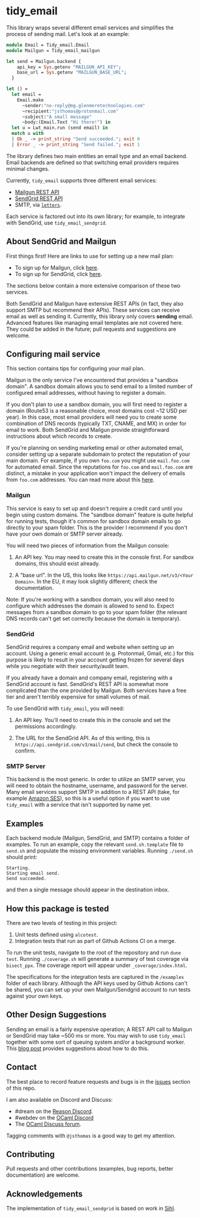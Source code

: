 # tidy_email

This library wraps several different email services and simplifies the
process of sending mail. Let's look at an example:

```ocaml
module Email = Tidy_email.Email
module Mailgun = Tidy_email_mailgun

let send = Mailgun.backend {
    api_key = Sys.getenv "MAILGUN_API_KEY";
    base_url = Sys.getenv "MAILGUN_BASE_URL";
  }

let () =
  let email =
    Email.make
      ~sender:"no-reply@mg.glenmeretechnologies.com"
      ~recipient:"jsthomas@protonmail.com"
      ~subject:"A small message"
      ~body:(Email.Text "Hi there!") in
  let u = Lwt_main.run (send email) in
  match u with
  | Ok _ -> print_string "Send succeeded."; exit 0
  | Error _ -> print_string "Send failed."; exit 1
```

The library defines two main entities an email type and an email
backend. Email backends are defined so that switching email providers
requires minimal changes.

Currently, `tidy_email` supports three different email services:

- [Mailgun REST API](https://documentation.mailgun.com/en/latest/api_reference.html)
- [SendGrid REST API](https://docs.sendgrid.com/for-developers/sending-email/api-getting-started)
- SMTP, via [`letters`](https://github.com/oxidizing/letters/).

Each service is factored out into its own library; for example, to
integrate with SendGrid, use `tidy_email_sendgrid`.

## About SendGrid and Mailgun

First things first! Here are links to use for setting up a new mail
plan:

- To sign up for Mailgun, click [here](https://signup.mailgun.com/new/signup).
- To sign up for SendGrid, click [here](https://sendgrid.com/pricing/).

The sections below contain a more extensive comparison of these two
services.

Both SendGrid and Mailgun have extensive REST APIs (in fact, they also
support SMTP but recommend their APIs). These services can receive
email as well as sending it. Currently, this library only covers
**sending** email. Advanced features like managing email templates are
not covered here. They could be added in the future; pull requests and
suggestions are welcome.

## Configuring mail service

This section contains tips for configuring your mail plan.

Mailgun is the only service I've encountered that provides a "sandbox
domain". A sandbox domain allows you to send email to a limited number
of configured email addresses, without having to register a domain.

If you don't plan to use a sandbox domain, you will first need to
register a domain (Route53 is a reasonable choice, most domains cost
~12 USD per year). In this case, most email providers will need you to
create some combination of DNS records (typically TXT, CNAME, and MX)
in order for email to work. Both SendGrid and Mailgun provide
straightforward instructions about which records to create.

If you're planning on sending marketing email or other automated
email, consider setting up a separate subdomain to protect the
reputation of your main domain. For example, if you own `foo.com` you
might use `mail.foo.com` for automated email. Since the reputations
for `foo.com` and `mail.foo.com` are distinct, a mistake in your
application won't impact the delivery of emails from `foo.com`
addresses. You can read more about this
[here](https://www.mailgun.com/blog/the-basics-of-email-subdomains/).

### Mailgun

This service is easy to set up and doesn't require a credit card until
you begin using custom domains. The "sandbox domain" feature is quite
helpful for running tests, though it's common for sandbox domain
emails to go directly to your spam folder. This is the provider I
recommend if you don't have your own domain or SMTP server already.

You will need two pieces of information from the Mailgun console:

1. An API key. You may need to create this in the console first. For
   sandbox domains, this should exist already.

2. A "base url". In the US, this looks like
   `https://api.mailgun.net/v3/<Your Domain>`. In the EU, it may look
   slightly different; check the documentation.

Note: If you're working with a sandbox domain, you will also need to
configure which addresses the domain is allowed to send to. Expect
messages from a sandbox domain to go to your spam folder (the relevant
DNS records can't get set correctly because the domain is temporary).

### SendGrid

SendGrid requires a company email and website when setting up an
account. Using a generic email account (e.g. Protonmail, Gmail, etc.)
for this purpose is likely to result in your account getting frozen
for several days while you negotiate with their security/audit team.

If you already have a domain and company email, registering with a
SendGrid account is fast. SendGrid's REST API is somewhat more
complicated than the one provided by Mailgun. Both services have a
free tier and aren't terribly expensive for small volumes of mail.

To use SendGrid with `tidy_email`, you will need:

1. An API key. You'll need to create this in the console and set the
   permissions accordingly.

2. The URL for the SendGrid API. As of this writing, this is
   `https://api.sendgrid.com/v3/mail/send`, but check the console to
   confirm.

### SMTP Server

This backend is the most generic. In order to utilize an SMTP server,
you will need to obtain the hostname, username, and password for the
server. Many email services support SMTP in addition to a REST API
(take, for example [Amazon
SES](https://docs.aws.amazon.com/ses/latest/dg/smtp-credentials.html)),
so this is a useful option if you want to use `tidy_email` with a
service that isn't supported by name yet.

## Examples

Each backend module (Mailgun, SendGrid, and SMTP) contains a folder of
examples. To run an example, copy the relevant `send.sh.template` file
to `send.sh` and populate the missing environment
variables. Running `./send.sh` should print:

```
Starting.
Starting email send.
Send succeeded.
```

and then a single message should appear in the destination inbox.

## How this package is tested

There are two levels of testing in this project:

1. Unit tests defined using `alcotest`.
2. Integration tests that run as part of Github Actions CI on a merge.

To run the unit tests, navigate to the root of the repository and run
`dune test`. Running `./coverage.sh` will generate a summary of test
coverage via `bisect_ppx`. The coverage report will appear under
`_coverage/index.html`.

The specifications for the integration tests are captured in the
`/examples` folder of each library. Although the API keys used by
Github Actions can't be shared, you can set up your own
Mailgun/Sendgrid account to run tests against your own keys.

## Other Design Suggestions

Sending an email is a fairly expensive operation; A REST API call to
Mailgun or SendGrid may take ~500 ms or more. You may wish to use
`tidy_email` together with some sort of queuing system and/or a
background worker. This [blog
post](https://jsthomas.github.io/ocaml-email.html) provides
suggestions about how to do this.

## Contact

The best place to record feature requests and bugs is in the
[issues](https://github.com/jsthomas/tidy_email/issues) section of
this repo.

I am also available on Discord and Discuss:

- #dream on the [Reason Discord](https://discord.gg/YCTDuzbg).
- #webdev on the [OCaml Discord](https://discord.gg/DyhPFYGr)
- The [OCaml Discuss forum](https://discuss.ocaml.org/).

Tagging comments with `@jsthomas` is a good way to get my attention.

## Contributing

Pull requests and other contributions (examples, bug reports, better
documentation) are welcome.

## Acknowledgements

The implementation of `tidy_email_sendgrid` is based on work in
[Sihl](https://github.com/oxidizing/sihl).
